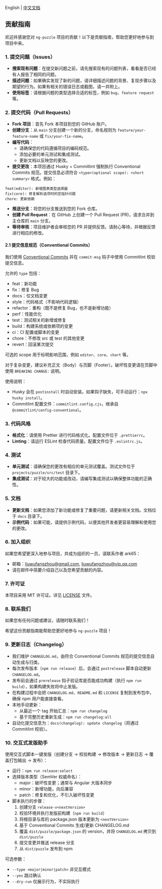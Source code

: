 English | [中文文档](CONTRIBUTING.zh-CN.md)

## 贡献指南

欢迎并感谢您对 `ng-puzzle` 项目的贡献！以下是贡献指南，帮助您更好地参与到项目中来。

### 1. 提交问题（Issues）

- **搜索现有问题**：在提交新问题之前，请先搜索现有的问题列表，看看是否已经有人报告了相同的问题。
- **描述问题**：如果确实发现了新的问题，请详细描述问题的背景、复现步骤以及期望的行为。如果有相关的错误日志或截图，请一并附上。
- **使用标签**：请根据问题的类型选择合适的标签，例如 `bug`、`feature request` 等。

### 2. 提交代码（Pull Requests）

- **Fork 项目**：首先 Fork 本项目到您的 GitHub 账户。
- **创建分支**：从 `main` 分支创建一个新的分支，命名规则为 `feature/your-feature-name` 或 `fix/your-fix-name`。
- **编写代码**：
  - 请确保您的代码遵循项目的编码规范。
  - 添加必要的单元测试和集成测试。
  - 更新文档以反映您的更改。
- **提交更改**：本项目通过 Husky + Commitlint 强制执行 Conventional Commits 规范。提交信息必须符合 `<type>(optional scope): <short summary>` 格式。例如：

```
feat(editor): 新增图表类型选择器
fix(core): 修复解析选项时的空指针问题
chore: 更新依赖
```

- **推送分支**：将您的分支推送到您的 Fork 仓库。
- **创建 Pull Request**：在 GitHub 上创建一个 Pull Request (PR)，请求合并到主仓库的 `main` 分支。
- **等待审核**：项目维护者会审核您的 PR 并提供反馈。请耐心等待，并根据反馈进行相应的修改。

#### 2.1 提交信息规范（Conventional Commits）

我们使用 [Conventional Commits](https://www.conventionalcommits.org/zh-hans/) 并在 `commit-msg` 钩子中使用 Commitlint 校验提交信息。

允许的 `type` 包括：

- feat：新功能
- fix：修复 Bug
- docs：仅文档变更
- style：代码格式（不影响代码逻辑）
- refactor：重构（既不是修复 Bug，也不是新增功能）
- perf：性能优化
- test：测试相关的新增或修复
- build：构建系统或依赖项的变更
- ci：CI 配置或脚本的变更
- chore：不修改 src 或 test 的其他变更
- revert：回滚某次提交

可选的 scope 用于标明影响范围，例如 `editor`、`core`、`chart` 等。

对于复杂变更，建议补充正文（Body）与页脚（Footer）。破坏性变更请在页脚中使用 `BREAKING CHANGE:` 说明。

使用说明：

- Husky 会在 `postinstall` 时自动安装。如果钩子缺失，可手动运行：`npx husky install`。
- Commitlint 配置文件：`commitlint.config.cjs`，继承自 `@commitlint/config-conventional`。

### 3. 代码风格

- **格式化**：请使用 Prettier 进行代码格式化。配置文件位于 `.prettierrc`。
- **Linting**：请运行 ESLint 检查代码质量。配置文件位于 `.eslintrc.js`。

### 4. 测试

- **单元测试**：请确保您的更改有相应的单元测试覆盖。测试文件位于 `projects/puzzle/src/test` 目录下。
- **集成测试**：对于较大的功能或改动，请编写集成测试以确保整体功能的正确性。

### 5. 文档

- **更新文档**：如果您添加了新功能或修复了重要问题，请更新相关文档。文档位于 `docs` 目录下。
- **示例代码**：如果可能，请提供示例代码，以便其他开发者更容易理解和使用您的更改。

### 6. 加入组织

如果您希望更深入地参与项目，并成为组织的一员，请联系作者 ark65：

- 邮箱：liuwufangzhou@gmail.com, liuwufangzhou@vip.qq.com
- 请在邮件中简要介绍自己以及您希望贡献的内容。

### 7. 许可证

本项目采用 MIT 许可证。详见 [LICENSE](LICENSE) 文件。

### 8. 联系我们

如果您有任何问题或建议，请随时联系我们！

希望这份贡献指南能帮助您更好地参与 `ng-puzzle` 项目！

### 9. 更新日志（Changelog）

- 我们维护 `CHANGELOG.md`，由符合 Conventional Commits 规范的提交信息自动生成与归类。
- 每次发布版本（`npm run release`）后，会通过 `postrelease` 脚本自动更新 `CHANGELOG.md`。
- 发布前会通过 `prerelease` 钩子验证库是否能成功构建（执行 `npm run build`），如果构建失败将中止发版。
- 在构建过程中会把 `CHANGELOG.md`、`README.md` 和 `LICENSE` 复制到发布包中，确保 npm 用户能直接查看。
- 本地手动更新：
  - 从最近一个 tag 开始汇总：`npm run changelog`
  - 基于完整历史重新生成：`npm run changelog:all`
- 自动化提交信息为：`docs(changelog): update changelog`（将通过 Commitlint 校验）。

### 10. 交互式发版助手

使用交互式脚本一键发版（创建分支 → 校验构建 → 修改版本 → 更新日志 → 覆盖打包输出 → 发布）：

- 运行：`npm run release:select`
- 选择版本类型（SemVer 权威命名）：
  - major：破坏性变更；通常与 Angular 大版本同步
  - minor：新增功能，向后兼容
  - patch：修复和优化，不引入破坏性变更
- 脚本执行的步骤：
  1. 创建分支 `release-v<nextVersion>`
  2. 校验环境并执行发版前构建（`npm run build`）
  3. 将根目录与库的 package.json 版本更新为 `<nextVersion>`
  4. 基于 Conventional Commits 生成/更新 CHANGELOG.md
  5. 覆盖 `dist/puzzle/package.json` 的 version，并将 `CHANGELOG.md` 拷贝到 `dist/puzzle`
  6. 提交变更并推送 release 分支
  7. 从 `dist/puzzle` 发布到 npm

可选参数：

- `--type <major|minor|patch>` 非交互模式
- `--yes` 跳过确认
- `--dry-run` 仅展示行为，不实际执行
